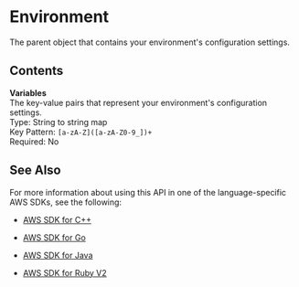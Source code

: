 # Environment<a name="API_Environment"></a>

The parent object that contains your environment's configuration settings\.

## Contents<a name="API_Environment_Contents"></a>

 **Variables**   
The key\-value pairs that represent your environment's configuration settings\.  
Type: String to string map  
Key Pattern: `[a-zA-Z]([a-zA-Z0-9_])+`   
Required: No

## See Also<a name="API_Environment_SeeAlso"></a>

For more information about using this API in one of the language\-specific AWS SDKs, see the following:

+  [AWS SDK for C\+\+](http://docs.aws.amazon.com/goto/SdkForCpp/lambda-2015-03-31/Environment) 

+  [AWS SDK for Go](http://docs.aws.amazon.com/goto/SdkForGoV1/lambda-2015-03-31/Environment) 

+  [AWS SDK for Java](http://docs.aws.amazon.com/goto/SdkForJava/lambda-2015-03-31/Environment) 

+  [AWS SDK for Ruby V2](http://docs.aws.amazon.com/goto/SdkForRubyV2/lambda-2015-03-31/Environment) 